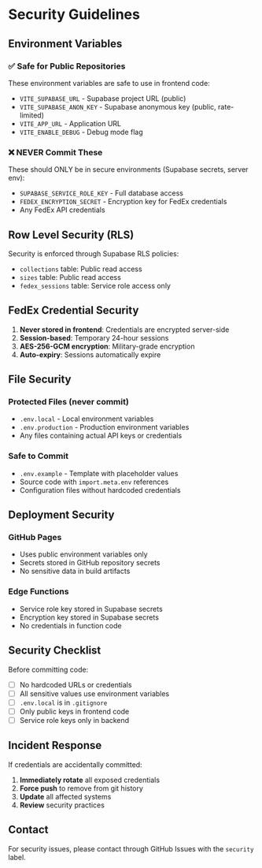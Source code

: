 # Security Guidelines

## Environment Variables

### ✅ Safe for Public Repositories
These environment variables are safe to use in frontend code:
- `VITE_SUPABASE_URL` - Supabase project URL (public)
- `VITE_SUPABASE_ANON_KEY` - Supabase anonymous key (public, rate-limited)
- `VITE_APP_URL` - Application URL
- `VITE_ENABLE_DEBUG` - Debug mode flag

### ❌ NEVER Commit These
These should ONLY be in secure environments (Supabase secrets, server env):
- `SUPABASE_SERVICE_ROLE_KEY` - Full database access
- `FEDEX_ENCRYPTION_SECRET` - Encryption key for FedEx credentials
- Any FedEx API credentials

## Row Level Security (RLS)

Security is enforced through Supabase RLS policies:
- `collections` table: Public read access
- `sizes` table: Public read access  
- `fedex_sessions` table: Service role access only

## FedEx Credential Security

1. **Never stored in frontend**: Credentials are encrypted server-side
2. **Session-based**: Temporary 24-hour sessions
3. **AES-256-GCM encryption**: Military-grade encryption
4. **Auto-expiry**: Sessions automatically expire

## File Security

### Protected Files (never commit)
- `.env.local` - Local environment variables
- `.env.production` - Production environment variables
- Any files containing actual API keys or credentials

### Safe to Commit
- `.env.example` - Template with placeholder values
- Source code with `import.meta.env` references
- Configuration files without hardcoded credentials

## Deployment Security

### GitHub Pages
- Uses public environment variables only
- Secrets stored in GitHub repository secrets
- No sensitive data in build artifacts

### Edge Functions
- Service role key stored in Supabase secrets
- Encryption key stored in Supabase secrets
- No credentials in function code

## Security Checklist

Before committing code:
- [ ] No hardcoded URLs or credentials
- [ ] All sensitive values use environment variables
- [ ] `.env.local` is in `.gitignore`
- [ ] Only public keys in frontend code
- [ ] Service role keys only in backend

## Incident Response

If credentials are accidentally committed:
1. **Immediately rotate** all exposed credentials
2. **Force push** to remove from git history
3. **Update** all affected systems
4. **Review** security practices

## Contact

For security issues, please contact through GitHub Issues with the `security` label.